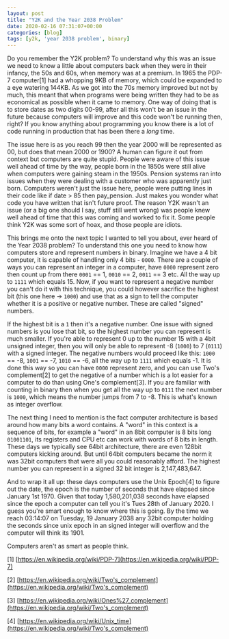 ```yaml
---
layout: post
title: "Y2K and the Year 2038 Problem"
date: 2020-02-16 07:31:07+00:00
categories: [blog]
tags: [y2k, 'year 2038 problem', binary]
---
```


Do you remember the Y2K problem? To understand why this was an issue we need to
know a little about computers back when they were in their infancy, the 50s and
60s, when memory was at a premium. In 1965 the PDP-7 computer[1] had a whopping
9KB of memory, which could be expanded to a eye watering 144KB. As we got into
the 70s memory improved but not by much, this meant that when programs were
being written they had to be as economical as possible when it came to memory.
One way of doing that is to store dates as two digits 00-99, after all this
won't be an issue in the future because computers will improve and this code
won't be running then, right? If you know anything about programming you know
there is a lot of code running in production that has been there a _long_ time.

The issue here is as you reach 99 then the year 2000 will be represented as 00,
but does that mean 2000 or 1900? A human can figure it out from context but
computers are quite stupid. People were aware of this issue well ahead of time
by the way, people born in the 1850s were still alive when computers were
gaining steam in the 1950s. Pension systems ran into issues when they were
dealing with a customer who was apparently just born. Computers weren't just the
issue here, people were putting lines in their code like if date > 85 then
pay_pension.  Just makes you wonder what code you have written that isn't future
proof. The reason Y2K wasn't an issue (or a big one should I say, stuff still
went wrong) was people knew well ahead of time that this was coming and worked
to fix it. Some people think Y2K was some sort of hoax, and those people are
idiots.

This brings me onto the next topic I wanted to tell you about, ever heard of the
Year 2038 problem? To understand this one you need to know how computers store
and represent numbers in binary. Imagine we have a 4 bit computer, it is capable
of handling only 4 bits - `0000`. There are a couple of ways you can represent
an integer in a computer, have `0000` represent zero then count up from there
`0001` == 1, `0010` == 2, `0011` == 3 etc. All the way up to `1111` which equals 15.
Now, if you want to represent a negative number you can't do it with this
technique, you could however sacrifice the highest bit (this one here -> `1000`)
and use that as a sign to tell the computer whether it is a positive or negative
number. These are called "signed" numbers.

If the highest bit is a `1` then it's a negative number. One issue with signed
numbers is you lose that bit, so the highest number you can represent is much
smaller. If you're able to represent 0 up to the number 15 with a 4bit unsigned
integer, then you will only be able to represent -8 (`1000`) to 7 (`0111`) with
a signed integer. The negative numbers would proceed like this: `1000` == -8,
`1001` == -7, `1010` == -6, all the way up to `1111` which equals -1. It is done
this way so you can have `0000` represent zero, and you can use Two's
complement[2] to get the negative of a number which is a lot easier for a
computer to do than using One's complement[3]. If you are familiar with counting
in binary then when you get all the way up to `0111` the next number is `1000`,
which means the number jumps from 7 to -8. This is what's known as integer
overflow.

The next thing I need to mention is the fact computer architecture is based
around how many bits a word contains. A "word" in this context is a sequence of
bits, for example a "word" in an 8bit computer is 8 bits long `01001101`, its
registers and CPU etc can work with words of 8 bits in length. These days we
typically see 64bit architecture, there are even 128bit computers kicking
around. But until 64bit computers became the norm it was 32bit computers that
were all you could reasonably afford. The highest number you can represent in a
signed 32 bit integer is 2,147,483,647.

And to wrap it all up: these days computers use the Unix Epoch[4] to figure out
the date, the epoch is the number of seconds that have elapsed since January 1st 1970.
Given that today 1,580,201,038 seconds have elapsed since the epoch a
computer can tell you it's Tues 28th of January 2020. I guess you're smart
enough to know where this is going. By the time we reach 03:14:07 on Tuesday, 19
January 2038 any 32bit computer holding the seconds since unix epoch in an
signed integer will overflow and the computer will think its 1901.

Computers aren't as smart as people think.

[1] [https://en.wikipedia.org/wiki/PDP-7](https://en.wikipedia.org/wiki/PDP-7)

[2] [https://en.wikipedia.org/wiki/Two's_complement](https://en.wikipedia.org/wiki/Two's_complement)

[3] [https://en.wikipedia.org/wiki/Ones%27_complement](https://en.wikipedia.org/wiki/Two's_complement)

[4] [https://en.wikipedia.org/wiki/Unix_time](https://en.wikipedia.org/wiki/Two's_complement)
